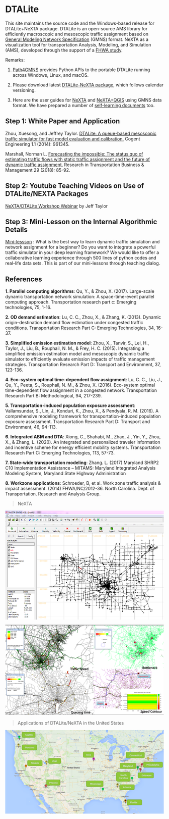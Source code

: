 # DTALite

This site maintains the source code and the Windows-based release for DTALite+NeXTA
package. DTALite is an open-source AMS library for efficiently macroscopic and
mesoscopic traffic assignment based on [General Modeling Network
Specification](https://github.com/zephyr-data-specs/GMNS) (GMNS) format. NeXTA
as a visualization tool for transportation Analysis, Modeling, and Simulation
(AMS), developed through the support of a [FHWA
study](https://www.fhwa.dot.gov/publications/research/operations/13036/004.cfm).

Remarks:

1. [Path4GMNS](https://github.com/jdlph/Path4GMNS) provides Python APIs to the portable DTALite running across Windows,
    Linux, and macOS.

2. Please download latest [DTALite-NeXTA package](https://github.com/asu-trans-ai-lab/DTALite/tree/main/release),
   which follows calendar versioning.

3. Here are the user guides for [NeXTA](https://github.com/asu-trans-ai-lab/DTALite/blob/main/user_guide/1_QGIS_NEXTA_visualization_4_GMNS.md)
   and [NeXTA+QGIS](https://github.com/asu-trans-ai-lab/DTALite/blob/main/user_guide/1_QGIS_NEXTA_visualization_4_GMNS.md)
   using GMNS data format. We have prepared a number of [self-learning documents](https://github.com/asu-trans-ai-lab/DTALite/tree/main/self_learning)
   too.

## Step 1: White Paper and Application

Zhou, Xuesong, and Jeffrey Taylor. [DTALite: A queue-based mesoscopic traffic
simulator for fast model evaluation and
calibration.](https://www.tandfonline.com/doi/full/10.1080/23311916.2014.961345)
Cogent Engineering 1.1 (2014): 961345.

Marshall, Norman L. [Forecasting the impossible: The status quo of estimating
traffic flows with static traffic assignment and the future of dynamic traffic
assignment.](https://www.sciencedirect.com/science/article/pii/S2210539517301232)
Research in Transportation Business & Management 29 (2018): 85-92.

## Step 2: Youtube Teaching Videos on Use of DTALite/NEXTA Packages

[NeXTA/DTALite Workshop
Webinar](https://www.youtube.com/channel/UCUHlqojCQ4f7VvqroUhbaFA) by Jeff
Taylor

## Step 3: Mini-Lesson on the Internal Algorithmic Details

[Mini-lessson](https://youtu.be/rorZAhNNOf0) : What is the best way to learn
dynamic traffic simulation and network assignment for a beginner? Do you want to
integrate a powerful traffic simulator in your deep learning framework? We would
like to offer a collaborative learning experience through 500 lines of python
codes and real-life data sets. This is part of our mini-lessons through teaching
dialog.

## References

**1. Parallel computing algorithms**: Qu, Y., & Zhou, X. (2017). Large-scale
dynamic transportation network simulation: A space-time-event parallel computing
approach. Transportation research part c: Emerging technologies, 75, 1-16.

**2. OD demand estimation**: Lu, C. C., Zhou, X., & Zhang, K. (2013). Dynamic
origin–destination demand flow estimation under congested traffic conditions.
Transportation Research Part C: Emerging Technologies, 34, 16-37.

**3. Simplified emission estimation model**: Zhou, X., Tanvir, S., Lei, H.,
Taylor, J., Liu, B., Rouphail, N. M., & Frey, H. C. (2015). Integrating a
simplified emission estimation model and mesoscopic dynamic traffic simulator to
efficiently evaluate emission impacts of traffic management strategies.
Transportation Research Part D: Transport and Environment, 37, 123-136.

**4. Eco-system optimal time-dependent flow assignment**: Lu, C. C., Liu, J.,
Qu, Y., Peeta, S., Rouphail, N. M., & Zhou, X. (2016). Eco-system optimal
time-dependent flow assignment in a congested network. Transportation Research
Part B: Methodological, 94, 217-239.

**5. Transportation-induced population exposure assessment**: Vallamsundar, S.,
Lin, J., Konduri, K., Zhou, X., & Pendyala, R. M. (2016). A comprehensive
modeling framework for transportation-induced population exposure assessment.
Transportation Research Part D: Transport and Environment, 46, 94-113.

**6. Integrated ABM and DTA**: Xiong, C., Shahabi, M., Zhao, J., Yin, Y., Zhou,
X., & Zhang, L. (2020). An integrated and personalized traveler information and
incentive scheme for energy efficient mobility systems. Transportation Research
Part C: Emerging Technologies, 113, 57-73.

**7. State-wide transportation modeling**: Zhang. L. (2017) Maryland SHRP2 C10
Implementation Assistance – MITAMS: Maryland Integrated Analysis Modeling
System, Maryland State Highway Administration

**8. Workzone applications**: Schroeder, B, et al. Work zone traffic analysis &
impact assessment. (2014) FHWA/NC/2012-36. North Carolina. Dept. of
Transportation. Research and Analysis Group.

>  NeXTA

![](media/69b2706fcca1b04fc52d1cbf45fade38.png)


![](media/3d51a8c44607ef5d2ce200dc9ff8cee6.png)

>  Applications of DTALite/NeXTA in the United States

![](media/d2a334644e5a5655c61ea2a2991011e7.png)